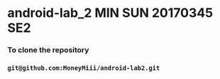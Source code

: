 # android-lab_2 MIN SUN 20170345 SE2

### To clone the repository
### `git@github.com:MoneyMiii/android-lab2.git`
